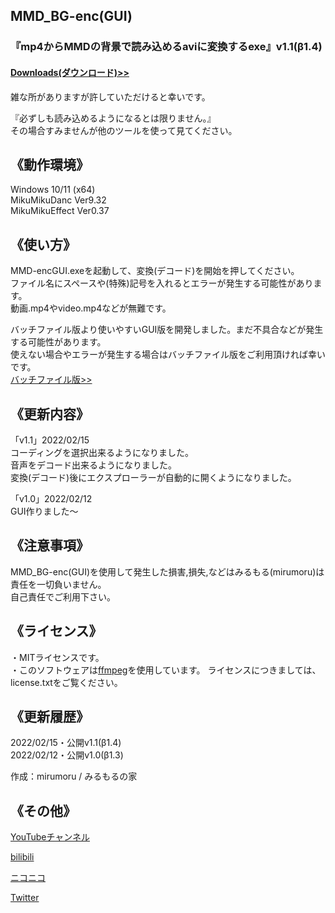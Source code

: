 ## MMD_BG-enc(GUI)
### 『mp4からMMDの背景で読み込めるaviに変換するexe』v1.1(β1.4) 
#### [Downloads(ダウンロード)>>](https://bowlroll.net/file/271835)  
雑な所がありますが許していただけると幸いです。  

『必ずしも読み込めるようになるとは限りません。』  
その場合すみませんが他のツールを使って見てください。  
  
  
## 《動作環境》
Windows 10/11 (x64)  
MikuMikuDanc Ver9.32  
MikuMikuEffect Ver0.37  


## 《使い方》  
MMD-encGUI.exeを起動して、変換(デコード)を開始を押してください。  
ファイル名にスペースや(特殊)記号を入れるとエラーが発生する可能性があります。  
動画.mp4やvideo.mp4などが無難です。  
 
バッチファイル版より使いやすいGUI版を開発しました。まだ不具合などが発生する可能性があります。  
使えない場合やエラーが発生する場合はバッチファイル版をご利用頂ければ幸いです。  
[バッチファイル版>>](https://github.com/mirumoru/MMD_BG-enc)  

## 《更新内容》  
「v1.1」2022/02/15  
コーディングを選択出来るようになりました。  
音声をデコード出来るようになりました。  
変換(デコード)後にエクスプローラーが自動的に開くようになりました。  

「v1.0」2022/02/12  
GUI作りました～   

## 《注意事項》  
MMD_BG-enc(GUI)を使用して発生した損害,損失,などはみるもる(mirumoru)は責任を一切負いません。  
自己責任でご利用下さい。  


## 《ライセンス》  
・MITライセンスです。  
・このソフトウェアは[ffmpeg](https://ffmpeg.org/)を使用しています。
ライセンスにつきましては、license.txtをご覧ください。  
  
  
## 《更新履歴》
2022/02/15・公開v1.1(β1.4)  
2022/02/12・公開v1.0(β1.3)  
  
作成：mirumoru / みるもるの家  


## 《その他》  

[YouTubeチャンネル](https://www.youtube.com/channel/UCBFX9aizNm2pMHndCvnrjvA)  

[bilibili](https://space.bilibili.com/1422965680)  

[ニコニコ](https://www.nicovideo.jp/user/50718637)  

[Twitter](https://twitter.com/mirumoruHouse)  

